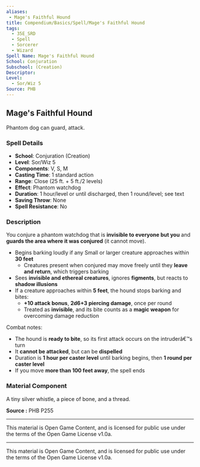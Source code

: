 ```yaml
---
aliases:
 - Mage's Faithful Hound
title: Compendium/Basics/Spell/Mage's Faithful Hound
tags:  
  - 35E_SRD  
  - Spell  
  - Sorcerer  
  - Wizard  
Spell Name: Mage's Faithful Hound
School: Conjuration
Subschool: (Creation)
Descriptor: 
Level:  
  - Sor/Wiz 5  
Source: PHB
---
```


## Mage's Faithful Hound

Phantom dog can guard, attack.

### Spell Details

- **School**: Conjuration (Creation)  
- **Level**: Sor/Wiz 5  
- **Components**: V, S, M  
- **Casting Time**: 1 standard action  
- **Range**: Close (25 ft. + 5 ft./2 levels)  
- **Effect**: Phantom watchdog  
- **Duration**: 1 hour/level or until discharged, then 1 round/level; see text  
- **Saving Throw**: None  
- **Spell Resistance**: No  

### Description

You conjure a phantom watchdog that is **invisible to everyone but you** and **guards the area where it was conjured** (it cannot move).

- Begins barking loudly if any Small or larger creature approaches within **30 feet**  
  - Creatures present when conjured may move freely until they **leave and return**, which triggers barking  
- Sees **invisible and ethereal creatures**, ignores **figments**, but reacts to **shadow illusions**  
- If a creature approaches within **5 feet**, the hound stops barking and bites:  
  - **+10 attack bonus**, **2d6+3 piercing damage**, once per round  
  - Treated as **invisible**, and its bite counts as a **magic weapon** for overcoming damage reduction  

Combat notes:
- The hound is **ready to bite**, so its first attack occurs on the intruderâ€™s turn  
- It **cannot be attacked**, but can be **dispelled**  
- Duration is **1 hour per caster level** until barking begins, then **1 round per caster level**  
- If you move **more than 100 feet away**, the spell ends

### Material Component

A tiny silver whistle, a piece of bone, and a thread.


**Source :** PHB P255

---

This material is Open Game Content, and is licensed for public use under  
the terms of the Open Game License v1.0a.

---

This material is Open Game Content, and is licensed for public use under the terms of the Open Game License v1.0a.
